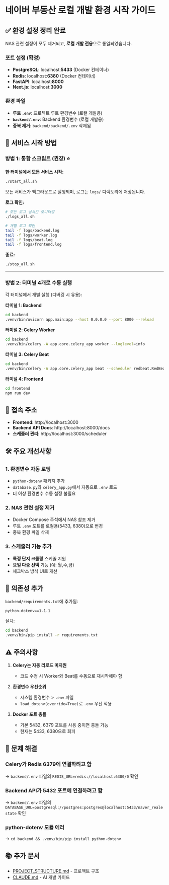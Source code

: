 # 네이버 부동산 로컬 개발 환경 시작 가이드

## ✅ 환경 설정 정리 완료

NAS 관련 설정이 모두 제거되고, **로컬 개발 전용**으로 통일되었습니다.

### 포트 설정 (확정)
- **PostgreSQL**: localhost:**5433** (Docker 컨테이너)
- **Redis**: localhost:**6380** (Docker 컨테이너)
- **FastAPI**: localhost:**8000**
- **Next.js**: localhost:**3000**

### 환경 파일
- **루트 `.env`**: 프로젝트 루트 환경변수 (로컬 개발용)
- **`backend/.env`**: Backend 환경변수 (로컬 개발용)
- **중복 제거**: `backend/backend/.env` 삭제됨

## 🚀 서비스 시작 방법

### 방법 1: 통합 스크립트 (권장) ⭐

**한 터미널에서 모든 서비스 시작:**
```bash
./start_all.sh
```

모든 서비스가 백그라운드로 실행되며, 로그는 `logs/` 디렉토리에 저장됩니다.

**로그 확인:**
```bash
# 모든 로그 실시간 모니터링
./logs_all.sh

# 개별 로그 확인
tail -f logs/backend.log
tail -f logs/worker.log
tail -f logs/beat.log
tail -f logs/frontend.log
```

**종료:**
```bash
./stop_all.sh
```

---

### 방법 2: 터미널 4개로 수동 실행

각 터미널에서 개별 실행 (디버깅 시 유용):

**터미널 1: Backend**
```bash
cd backend
.venv/bin/uvicorn app.main:app --host 0.0.0.0 --port 8000 --reload
```

**터미널 2: Celery Worker**
```bash
cd backend
.venv/bin/celery -A app.core.celery_app worker --loglevel=info
```

**터미널 3: Celery Beat**
```bash
cd backend
.venv/bin/celery -A app.core.celery_app beat --scheduler redbeat.RedBeatScheduler --loglevel=info
```

**터미널 4: Frontend**
```bash
cd frontend
npm run dev
```

## 🔗 접속 주소

- **Frontend**: http://localhost:3000
- **Backend API Docs**: http://localhost:8000/docs
- **스케줄러 관리**: http://localhost:3000/scheduler

## 🛠️ 주요 개선사항

### 1. 환경변수 자동 로딩
- `python-dotenv` 패키지 추가
- `database.py`와 `celery_app.py`에서 자동으로 `.env` 로드
- 더 이상 환경변수 수동 설정 불필요

### 2. NAS 관련 설정 제거
- Docker Compose 주석에서 NAS 참조 제거
- 루트 `.env` 포트를 로컬용(5433, 6380)으로 변경
- 중복 환경 파일 삭제

### 3. 스케줄러 기능 추가
- **특정 단지 크롤링** 스케줄 지원
- **요일 다중 선택** 기능 (예: 월,수,금)
- 체크박스 방식 UI로 개선

## 📝 의존성 추가

`backend/requirements.txt`에 추가됨:
```
python-dotenv==1.1.1
```

설치:
```bash
cd backend
.venv/bin/pip install -r requirements.txt
```

## ⚠️ 주의사항

1. **Celery는 자동 리로드 미지원**
   - 코드 수정 시 Worker와 Beat를 수동으로 재시작해야 함

2. **환경변수 우선순위**
   - 시스템 환경변수 > `.env` 파일
   - `load_dotenv(override=True)`로 `.env` 우선 적용

3. **Docker 포트 충돌**
   - 기본 5432, 6379 포트를 사용 중이면 충돌 가능
   - 현재는 5433, 6380으로 회피

## 🐛 문제 해결

### Celery가 Redis 6379에 연결하려고 함
→ `backend/.env` 파일의 `REDIS_URL=redis://localhost:6380/0` 확인

### Backend API가 5432 포트에 연결하려고 함
→ `backend/.env` 파일의 `DATABASE_URL=postgresql://postgres:postgres@localhost:5433/naver_realestate` 확인

### python-dotenv 모듈 에러
→ `cd backend && .venv/bin/pip install python-dotenv`

## 📚 추가 문서

- [PROJECT_STRUCTURE.md](docs/PROJECT_STRUCTURE.md) - 프로젝트 구조
- [CLAUDE.md](CLAUDE.md) - AI 개발 가이드
